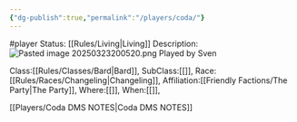 ```yaml
---
{"dg-publish":true,"permalink":"/players/coda/"}
---
```


#player 
Status: [[Rules/Living\|Living]]
Description:
![Pasted image 20250323200520.png](/img/user/Images/Pasted%20image%2020250323200520.png)
Played by Sven

Class:[[Rules/Classes/Bard\|Bard]],
SubClass:[[]],
Race:[[Rules/Races/Changeling\|Changeling]],
Affiliation:[[Friendly Factions/The Party\|The Party]],
Where:[[]],
When:[[]],

[[Players/Coda DMS NOTES\|Coda DMS NOTES]]